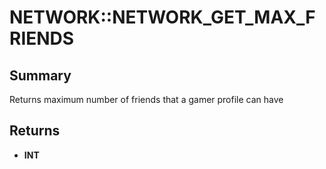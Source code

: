 # NETWORK::NETWORK_GET_MAX_FRIENDS

## Summary
Returns maximum number of friends that a gamer profile can have

## Returns
* **INT**